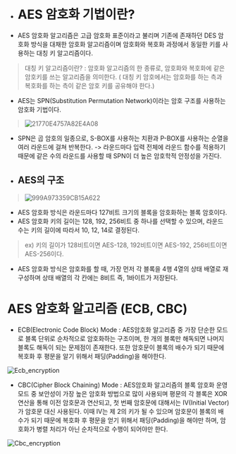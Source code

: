 - # AES 암호화 기법이란?

- AES 암호화 알고리즘은 고급 암호화 표준이라고 불리며 기존에 존재하던 DES 암호화 방식을 대채한 암호화 알고리즘이며 암호화와 복호화 과정에서 동일한 키를 사용하는 대칭 키 알고리즘이다. 

> 대칭 키 알고리즘이란? : 암호화 알고리즘의 한 종류로, 암호화와 복호화에 같은 암호키를 쓰는 알고리즘을 의미한다. ( 대칭 키 암호에서는 암호화를 하는 측과 복호화를 하는 측이 같은 암호 키를 공유해야 한다.)

- AES는 SPN(Substitution Permutation Network)이라는 암호 구조를 사용하는 암호화 기법이다. 

> ![21770E4757A82E4A08](https://user-images.githubusercontent.com/67867993/141345213-73361ed8-9c03-418a-ba6c-484e0161b0ea.png)

- SPN은 곱 암호의 일종으로, S-BOX를 사용하는 치환과 P-BOX를 사용하는 순열을 여러 라운드에 걸쳐 반복한다. -> 라운드마다 입력 전체에 라운드 함수를 적용하기 때문에 같은 수의 라운드를 사용할 때 SPN이 더 높은 암호학적 안정성을 가진다.

- ## AES의 구조

> ![999A973359CB15A622](https://user-images.githubusercontent.com/67867993/141346334-0f8aace2-7464-469b-8e06-8e9b107d8c79.jpeg)

- AES 암호화 방식은 라운드마다 127비트 크기의 블록을 암호화하는 블록 암호이다. 
- AES 암호화 키의 길이는 128, 192, 256비트 중 하나를 선택할 수 있으며, 라운드 수는 키의 길이에 따라서 10, 12, 14로 결정된다.

> ex) 키의 길이가 128비트이면 AES-128, 192비트이면 AES-192, 256비트이면 AES-256이다.

- AES 암호화 방식은 암호화를 할 때, 가장 먼저 각 블록을 4행 4열의 상태 배열로 재구성하며 상태 배열의 각 칸에는 8비트 즉, 1바이트가 저장된다.


# AES 암호화 알고리즘 (ECB, CBC)

- ECB(Electronic Code Block) Mode : AES암호화 알고리즘 중 가장 단순한 모드로 블록 단위로 순차적으로 암호화하는 구조이며, 한 개의 블록만 해독되면 나머지 블록도 해독이 되는 문제점이 존재한다. 또한 암호문이 블록의 배수가 되기 때문에 복호화 후 평문을 알기 위해서 패딩(Padding)을 해야한다.

![Ecb_encryption](https://user-images.githubusercontent.com/67867993/141350181-feabddbc-0940-44ac-95c4-4a219e9f2c45.png)


- CBC(Cipher Block Chaining) Mode : AES암호화 알고리즘의 블록 암호화 운영 모드 중 보안성이 가장 높은 암호화 방법으로 많이 사용되며 평문의 각 블록은 XOR 연산을 통해 이전 암호문과 연산되고, 첫 번째 암호문에 대해서는 IV(Initial Vector)가 암호문 대신 사용된다. 이때 IV는 제 2의 키가 될 수 있으며 암호문이 블록의 배수가 되기 때문에 복호화 후 평문을 얻기 위해서 패딩(Padding)을 해야만 하며, 암호화가 병렬 처리가 아닌 순차적으로 수행이 되어야만 한다.

![Cbc_encryption](https://user-images.githubusercontent.com/67867993/141350102-e1b7e6c2-9140-4457-a92e-ec7154450276.png)


